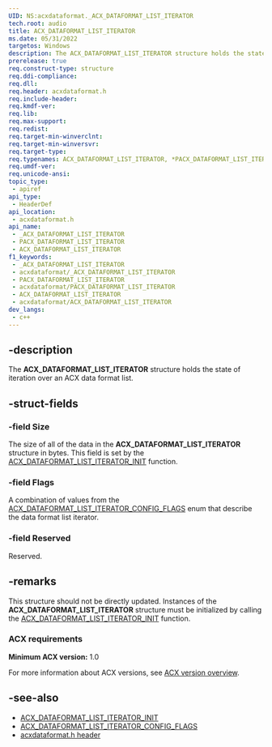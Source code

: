 ```yaml
---
UID: NS:acxdataformat._ACX_DATAFORMAT_LIST_ITERATOR
tech.root: audio
title: ACX_DATAFORMAT_LIST_ITERATOR
ms.date: 05/31/2022
targetos: Windows
description: The ACX_DATAFORMAT_LIST_ITERATOR structure holds the state of iteration over an ACX data format list.
prerelease: true
req.construct-type: structure
req.ddi-compliance: 
req.dll: 
req.header: acxdataformat.h
req.include-header: 
req.kmdf-ver: 
req.lib: 
req.max-support: 
req.redist: 
req.target-min-winverclnt: 
req.target-min-winversvr: 
req.target-type: 
req.typenames: ACX_DATAFORMAT_LIST_ITERATOR, *PACX_DATAFORMAT_LIST_ITERATOR
req.umdf-ver: 
req.unicode-ansi: 
topic_type:
 - apiref
api_type:
 - HeaderDef
api_location:
 - acxdataformat.h
api_name:
 - _ACX_DATAFORMAT_LIST_ITERATOR
 - PACX_DATAFORMAT_LIST_ITERATOR
 - ACX_DATAFORMAT_LIST_ITERATOR
f1_keywords:
 - _ACX_DATAFORMAT_LIST_ITERATOR
 - acxdataformat/_ACX_DATAFORMAT_LIST_ITERATOR
 - PACX_DATAFORMAT_LIST_ITERATOR
 - acxdataformat/PACX_DATAFORMAT_LIST_ITERATOR
 - ACX_DATAFORMAT_LIST_ITERATOR
 - acxdataformat/ACX_DATAFORMAT_LIST_ITERATOR
dev_langs:
 - c++
---
```


## -description

The **ACX_DATAFORMAT_LIST_ITERATOR** structure holds the state of iteration over an ACX data format list.

## -struct-fields

### -field Size

The size of all of the data in the **ACX_DATAFORMAT_LIST_ITERATOR** structure in bytes. This field is set by the [ACX_DATAFORMAT_LIST_ITERATOR_INIT](nf-acxdataformat-acx_dataformat_list_iterator_init.md) function.

### -field Flags

A combination of values from the [ACX_DATAFORMAT_LIST_ITERATOR_CONFIG_FLAGS](ne-acxdataformat-acx_dataformat_list_iterator_config_flags.md) enum that describe the data format list iterator.

### -field Reserved

Reserved.

## -remarks

This structure should not be directly updated. Instances of the **ACX_DATAFORMAT_LIST_ITERATOR** structure must be initialized by calling the [ACX_DATAFORMAT_LIST_ITERATOR_INIT](nf-acxdataformat-acx_dataformat_list_iterator_init.md) function.

### ACX requirements

**Minimum ACX version:** 1.0

For more information about ACX versions, see [ACX version overview](/windows-hardware/drivers/audio/acx-version-overview).

## -see-also

- [ACX_DATAFORMAT_LIST_ITERATOR_INIT](nf-acxdataformat-acx_dataformat_list_iterator_init.md)
- [ACX_DATAFORMAT_LIST_ITERATOR_CONFIG_FLAGS](ne-acxdataformat-acx_dataformat_list_iterator_config_flags.md)
- [acxdataformat.h header](index.md)

